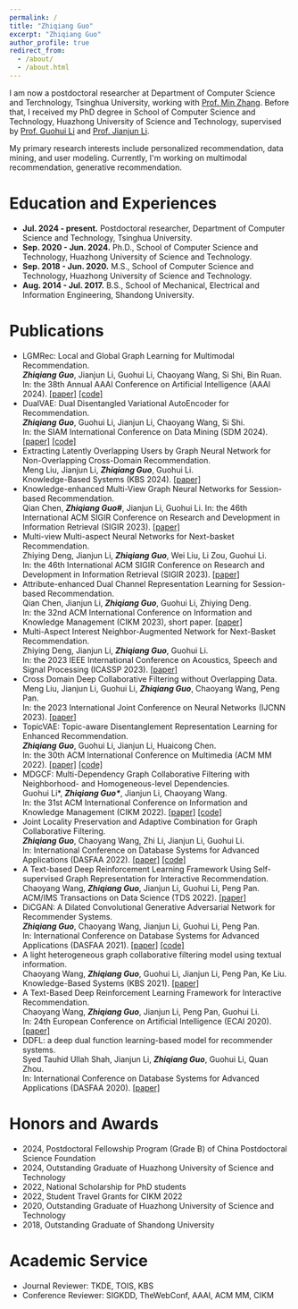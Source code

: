 ```yaml
---
permalink: /
title: "Zhiqiang Guo"
excerpt: "Zhiqiang Guo"
author_profile: true
redirect_from: 
  - /about/
  - /about.html
---
```

I am now a postdoctoral researcher at Department of Computer Science and Terchnology, Tsinghua University, working with [Prof. Min Zhang](http://www.thuir.cn/group/~mzhang). Before that, I received my PhD degree in School of Computer Science and Technology, Huazhong University of Science and Technology, supervised by [Prof. Guohui Li](http://faculty.hust.edu.cn/liguohui/zh_CN/index.htm) and [Prof. Jianjun Li](http://faculty.hust.edu.cn/lijianjun1/zh_CN/index.htm).

My primary research interests include personalized recommendation, data mining, and user modeling. Currently, I'm working on multimodal recommendation, generative recommendation.


Education and Experiences
======
* **Jul. 2024 - present.** Postdoctoral researcher, Department of Computer Science and Technology, Tsinghua University.
* **Sep. 2020 - Jun. 2024.** Ph.D., School of Computer Science and Technology, Huazhong University of Science and Technology.
* **Sep. 2018 - Jun. 2020.** M.S., School of Computer Science and Technology, Huazhong University of Science and Technology. 
* **Aug. 2014 - Jul. 2017.** B.S., School of Mechanical, Electrical and Information Engineering, Shandong University.


Publications
======
* LGMRec: Local and Global Graph Learning for Multimodal Recommendation. \
***Zhiqiang Guo***, Jianjun Li, Guohui Li, Chaoyang Wang, Si Shi, Bin Ruan. \
In: the 38th Annual AAAI Conference on Artificial Intelligence (AAAI 2024). 
[[paper]](https://doi.org/10.1609/aaai.v38i8.28688) [[code]](https://github.com/georgeguo-cn/LGMRec)
* DualVAE: Dual Disentangled Variational AutoEncoder for Recommendation. \
***Zhiqiang Guo***, Guohui Li, Jianjun Li, Chaoyang Wang, Si Shi. \
In: the SIAM International Conference on Data Mining (SDM 2024). 
[[paper]](https://doi.org/10.1137/1.9781611978032.66) [[code]](https://github.com/georgeguo-cn/DualVAE)
* Extracting Latently Overlapping Users by Graph Neural Network for Non-Overlapping Cross-Domain Recommendation. \
Meng Liu, Jianjun Li, ***Zhiqiang Guo***, Guohui Li. \
Knowledge-Based Systems (KBS 2024). 
[[paper]](https://doi.org/10.1016/j.knosys.2024.111508)
* Knowledge-enhanced Multi-View Graph Neural Networks for Session-based Recommendation. \
Qian Chen, ***Zhiqiang Guo#***, Jianjun Li, Guohui Li.
In: the 46th International ACM SIGIR Conference on Research and Development in Information Retrieval (SIGIR 2023). 
[[paper]](https://doi.org/10.1145/3539618.3591706)
* Multi-view Multi-aspect Neural Networks for Next-basket Recommendation. \
Zhiying Deng, Jianjun Li, ***Zhiqiang Guo***, Wei Liu, Li Zou, Guohui Li. \
In: the 46th International ACM SIGIR Conference on Research and Development in Information Retrieval (SIGIR 2023). 
[[paper]](https://doi.org/10.1145/3539618.3591738)
* Attribute-enhanced Dual Channel Representation Learning for Session-based Recommendation. \
Qian Chen, Jianjun Li, ***Zhiqiang Guo***, Guohui Li, Zhiying Deng. \
In: the 32nd ACM International Conference on Information and Knowledge Management (CIKM 2023), short paper.
[[paper]](https://doi.org/10.1145/3583780.3615245)
* Multi-Aspect Interest Neighbor-Augmented Network for Next-Basket Recommendation. \
Zhiying Deng, Jianjun Li, ***Zhiqiang Guo***, Guohui Li. \
In: the 2023 IEEE International Conference on Acoustics, Speech and Signal Processing (ICASSP 2023).
[[paper]](https://doi.org/10.1109/ICASSP49357.2023.10095063)
* Cross Domain Deep Collaborative Filtering without Overlapping Data. \
Meng Liu, Jianjun Li, Guohui Li, ***Zhiqiang Guo***, Chaoyang Wang, Peng Pan. \
In: the 2023 International Joint Conference on Neural Networks (IJCNN 2023).
[[paper]](https://doi.org/10.1109/IJCNN54540.2023.10191115)
* TopicVAE: Topic-aware Disentanglement Representation Learning for Enhanced Recommendation. \
***Zhiqiang Guo***, Guohui Li, Jianjun Li, Huaicong Chen. \
In: the 30th ACM International Conference on Multimedia (ACM MM 2022).
[[paper]](https://dl.acm.org/doi/10.1145/3503161.3548294) [[code]](https://github.com/georgeguo-cn/TopicVAE)
* MDGCF: Multi-Dependency Graph Collaborative Filtering with Neighborhood- and Homogeneous-level Dependencies. \
Guohui Li\*, ***Zhiqiang Guo\****, Jianjun Li, Chaoyang Wang. \
In: the 31st ACM International Conference on Information and Knowledge Management (CIKM 2022).
[[paper]](https://dl.acm.org/doi/10.1145/3511808.3557390) [[code]](https://github.com/georgeguo-cn/MDGCF)
* Joint Locality Preservation and Adaptive Combination for Graph Collaborative Filtering. \
***Zhiqiang Guo***, Chaoyang Wang, Zhi Li, Jianjun Li, Guohui Li. \
In: International Conference on Database Systems for Advanced Applications (DASFAA 2022). 
[[paper]](https://link.springer.com/chapter/10.1007/978-3-031-00126-0_12) [[code]](https://github.com/georgeguo-cn/LaGCF)
* A Text-based Deep Reinforcement Learning Framework Using Self-supervised Graph Representation for Interactive Recommendation. \
Chaoyang Wang, ***Zhiqiang Guo***, Jianjun Li, Guohui Li, Peng Pan. \
ACM/IMS Transactions on Data Science (TDS 2022). 
[[paper]](https://dl.acm.org/doi/10.1145/3522596)
* DiCGAN: A Dilated Convolutional Generative Adversarial Network for Recommender Systems. \
***Zhiqiang Guo***, Chaoyang Wang, Jianjun Li, Guohui Li, Peng Pan. \
In: International Conference on Database Systems for Advanced Applications (DASFAA 2021). 
[[paper]](https://link.springer.com/chapter/10.1007/978-3-030-73200-4_18) [[code]](https://github.com/georgeguo-cn/DiCGAN)
* A light heterogeneous graph collaborative filtering model using textual information. \
Chaoyang Wang, ***Zhiqiang Guo***, Guohui Li, Jianjun Li, Peng Pan, Ke Liu. \
Knowledge-Based Systems (KBS 2021). 
[[paper]](https://www.sciencedirect.com/science/article/pii/S0950705121008649)
* A Text-Based Deep Reinforcement Learning Framework for Interactive Recommendation. \
Chaoyang Wang, ***Zhiqiang Guo***, Jianjun Li, Peng Pan, Guohui Li. \
In: 24th European Conference on Artificial Intelligence (ECAI 2020). 
[[paper]](https://ebooks.iospress.nl/volumearticle/54931)
* DDFL: a deep dual function learning-based model for recommender systems. \
Syed Tauhid Ullah Shah, Jianjun Li, ***Zhiqiang Guo***, Guohui Li, Quan Zhou. \
In: International Conference on Database Systems for Advanced Applications (DASFAA 2020). 
[[paper]](https://link.springer.com/chapter/10.1007/978-3-030-59419-0_36)


Honors and Awards
======
* 2024, Postdoctoral Fellowship Program (Grade B) of China Postdoctoral Science Foundation
* 2024, Outstanding Graduate of Huazhong University of Science and Technology
* 2022, National Scholarship for PhD students
* 2022, Student Travel Grants for CIKM 2022
* 2020, Outstanding Graduate of Huazhong University of Science and Technology
* 2018, Outstanding Graduate of Shandong University

Academic Service
======
* Journal Reviewer: TKDE, TOIS, KBS
* Conference Reviewer: SIGKDD, TheWebConf, AAAI, ACM MM, CIKM
